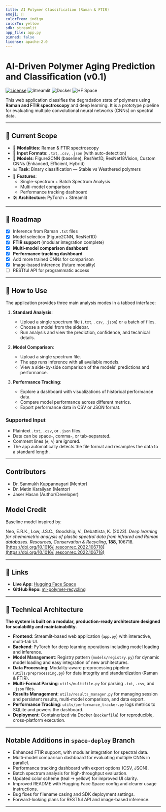 ```yaml
---
title: AI Polymer Classification (Raman & FTIR)
emoji: 🔬
colorFrom: indigo
colorTo: yellow
sdk: streamlit
app_file: app.py
pinned: false
license: apache-2.0
---
```


# AI-Driven Polymer Aging Prediction and Classification (v0.1)

[![License](https://img.shields.io/badge/License-Apache_2.0-blue.svg)](https://opensource.org/licenses/Apache-2.0)
![Streamlit](https://img.shields.io/badge/Streamlit-1.25%2B-brightgreen)
![Docker](https://img.shields.io/badge/docker-ready-blue)
![HF Space](https://img.shields.io/badge/HF%20Space-Live-blueviolet)

This web application classifies the degradation state of polymers using **Raman and FTIR spectroscopy** and deep learning.
It is a prototype pipeline for evaluating multiple convolutional neural networks (CNNs) on spectral data.

---

## 🧪 Current Scope

- 🔬 **Modalities**: Raman & FTIR spectroscopy
- 💾 **Input Formats**: `.txt`, `.csv`, `.json` (with auto-detection)
- 🧠 **Models**: Figure2CNN (baseline), ResNet1D, ResNet18Vision, Custom CNNs (Enhanced, Efficient, Hybrid)
- 📊 **Task**: Binary classification — Stable vs Weathered polymers
- 🚀 **Features**:
  - Single-spectrum + Batch Spectrum Analysis
  - Multi-model comparison
  - Performance tracking dashboard
- 🛠️ **Architecture**: PyTorch + Streamlit

---

## 🚧 Roadmap

- [x] Inference from Raman `.txt` files
- [x] Model selection (Figure2CNN, ResNet1D)
- [x] **FTIR support** (modular integration complete)
- [x] **Multi-model comparison dashboard**
- [x] **Performance tracking dashboard**
- [x] Add more trained CNNs for comparison
- [x] Image-based inference (future modality)
- [ ] RESTful API for programmatic access

---

## 🧭 How to Use

The application provides three main analysis modes in a tabbed interface:

1. **Standard Analysis**:

   - Upload a single spectrum file (`.txt`, `.csv`, `.json`) or a batch of files.
   - Choose a model from the sidebar.
   - Run analysis and view the prediction, confidence, and technical details.

2. **Model Comparison**:

   - Upload a single spectrum file.
   - The app runs inference with all available models.
   - View a side-by-side comparison of the models' predictions and performance.

3. **Performance Tracking**:
   - Explore a dashboard with visualizations of historical performance data.
   - Compare model performance across different metrics.
   - Export performance data in CSV or JSON format.

### Supported Input

- Plaintext `.txt`, `.csv`, or `.json` files.
- Data can be space-, comma-, or tab-separated.
- Comment lines (`#`, `%`) are ignored.
- The app automatically detects the file format and resamples the data to a standard length.

---

## Contributors

- Dr. Sanmukh Kuppannagari (Mentor)
- Dr. Metin Karailyan (Mentor)
- Jaser Hasan (Author/Developer)

## Model Credit

Baseline model inspired by:

Neo, E.R.K., Low, J.S.C., Goodship, V., Debattista, K. (2023).
_Deep learning for chemometric analysis of plastic spectral data from infrared and Raman databases._
_Resources, Conservation & Recycling_, **188**, 106718.
[https://doi.org/10.1016/j.resconrec.2022.106718](https://doi.org/10.1016/j.resconrec.2022.106718)

---

## 🔗 Links

- **Live App**: [Hugging Face Space](https://huggingface.co/spaces/dev-jas/polymer-aging-ml)
- **GitHub Repo**: [ml-polymer-recycling](https://github.com/KLab-AI3/ml-polymer-recycling)

---

## 🚀 Technical Architecture

**The system is built on a modular, production-ready architecture designed for scalability and maintainability.**

- **Frontend**: Streamlit-based web application (`app.py`) with interactive, multi-tab UI.
- **Backend**: PyTorch for deep learning operations including model loading and inference.
- **Model Management**: Registry pattern (`models/registry.py`) for dynamic model loading and easy integration of new architectures.
- **Data Processing**: Modality-aware preprocessing pipeline (`utils/preprocessing.py`) for data integrity and standardization (Raman & FTIR).
- **Multi-Format Parsing**: `utils/multifile.py` for parsing `.txt`, `.csv`, and `.json` files.
- **Results Management**: `utils/results_manager.py` for managing session and persistent results, multi-model comparison, and data export.
- **Performance Tracking**: `utils/performance_tracker.py` logs metrics to SQLite and powers the dashboard.
- **Deployment**: Containerized via Docker (`Dockerfile`) for reproducible, cross-platform execution.

---

## Notable Additions in `space-deploy` Branch

- Enhanced FTIR support, with modular integration for spectral data.
- Multi-model comparison dashboard for evaluating multiple CNNs in parallel.
- Performance tracking dashboard with export options (CSV, JSON).
- Batch spectrum analysis for high-throughput evaluation.
- Updated color scheme (teal → yellow) for improved UI clarity.
- Improved README with Hugging Face Space config and clearer usage instructions.
- Bug fixes for filename casing and SDK deployment settings.
- Forward-looking plans for RESTful API and image-based inference.

---

